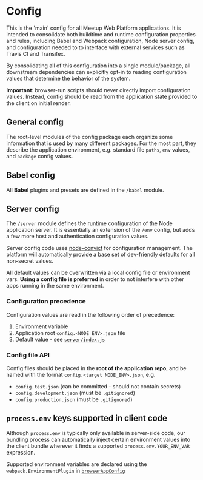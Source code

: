 # Config

This is the 'main' config for all Meetup Web Platform applications. It is
intended to consolidate both buildtime and runtime configuration properties and
rules, including Babel and Webpack configuration, Node server config, and
configuration needed to to interface with external services such as Travis CI
and Transifex.

By consolidating all of this configuration into a single module/package, all
downstream dependencies can explicitly opt-in to reading configuration values
that determine the behavior of the system.

**Important**: browser-run scripts should never directly import configuration
values. Instead, config should be read from the application state provided to
the client on initial render.

## General config

The root-level modules of the config package each organize some information that
is used by many different packages. For the most part, they describe the
application environment, e.g. standard file `paths`, `env` values, and `package`
config values.

## Babel config

All **Babel** plugins and presets are defined in the `/babel` module.

## Server config

The `/server` module defines the runtime configuration of the Node application
server. It is essentially an extension of the `/env` config, but adds a few more
host and authentication configuration values.

Server config code uses [node-convict](https://github.com/mozilla/node-convict)
for configuration management. The platform will automatically provide a base set
of dev-friendly defaults for all non-secret values.

All default values can be overwritten via a local config file or environment
vars. **Using a config file is preferred** in order to not interfere with other
apps running in the same environment.

### Configuration precedence

Configuration values are read in the following order of precedence:

1. Environment variable
2. Application root `config.<NODE_ENV>.json` file
3. Default value - see [`server/index.js`](server/index.js)

### Config file API

Config files should be placed in the **root of the application repo**, and be named
with the format `config.<target NODE_ENV>.json`, e.g.

- `config.test.json` (can be committed - should not contain secrets)
- `config.development.json` (must be `.gitignore`d)
- `config.production.json` (must be `.gitignore`d)

## `process.env` keys supported in client code

Although `process.env` is typically only available in server-side code, our
bundling process can automatically inject certain environment values into the
client bundle wherever it finds a supported `process.env.YOUR_ENV_VAR`
expression.

Supported environment variables are declared using the
`webpack.EnvironmentPlugin` in [`browserAppConfig`](webpack/browserAppConfig.js)
